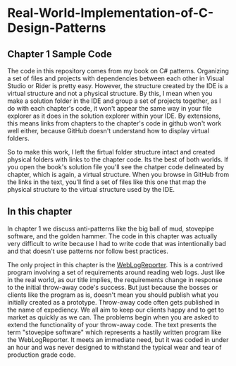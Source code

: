 ﻿# Real-World-Implementation-of-C-Design-Patterns
## Chapter 1 Sample Code
The code in this repository comes from my book on C# patterns.  Organizing a set of files and projects
with dependencies between each other in Visual Studio or Rider is pretty easy.  However, the structure
created by the IDE is a virtual structure and not a physical structure.  By this, I mean when you make a solution
folder in the IDE and group a set of projects together, as I do with each chapter's code, it won't appear
the same way in your file explorer as it does in the solution explorer within your IDE.  By extensions, this means
links from chapters to the chapter's code in github won't work well either, because GitHub doesn't understand how
to display virtual folders.

So to make this work, I left the firtual folder structure intact and created physical folders with links to the
chapter code.  Its the best of both worlds.  If you open the book's solution file you'll see the chatper code
delineated by chapter, which is again, a virtual structure.  When you browse in GitHub from the links in the text,
you'll find a set of files like this one that map the physical structure to the virtual structure used by the IDE.

## In this chapter
In chapter 1 we discuss anti-patterns like the big ball of mud, stovepipe software, and the golden hammer.  The code in this chapter
was actually very difficult to write because I had to write code that was intentionally bad and that doesn't
use patterns nor follow best practices.

The only project in this chapter is the [WebLogReporter](/WebLogReporter).  This is a contrived program involving a set of requirements
around reading web logs.  Just like in the real world, as our title implies, the requirements change in response
to the initial throw-away code's success.  But just because the bosses or clients like the program as is, doesn't
mean you should publish what you initially created as a prototype.  Throw-away code often gets published in the name
of expediency.  We all aim to keep our clients happy and to get to market as quickly as we can.  The problems begin
when you are asked to extend the functionality of your throw-away code.  The text presents the term "stovepipe software"
which represents a hastily written program like the WebLogReporter.  It meets an immediate need, but it was coded in 
under an hour and was never designed to withstand the typical wear and tear of production grade code.
